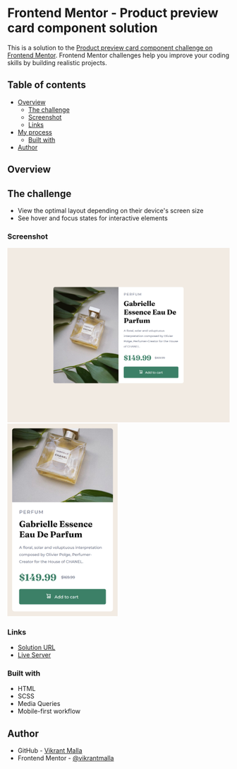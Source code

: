 # Frontend Mentor - Product preview card component solution

This is a solution to the [Product preview card component challenge on Frontend Mentor](https://www.frontendmentor.io/challenges/product-preview-card-component-GO7UmttRfa). Frontend Mentor challenges help you improve your coding skills by building realistic projects.  

## Table of contents

- [Overview](#overview)
  - [The challenge](#the-challenge)
  - [Screenshot](#screenshot)
  - [Links](#links)
- [My process](#my-process)
  - [Built with](#built-with)
- [Author](#author)

## Overview

## The challenge

- View the optimal layout depending on their device's screen size
- See hover and focus states for interactive elements

### Screenshot

<img src="./design/Screenshot1.png"  width="800"/>
<img src="./design/Screenshot2.png"  width="250"/>

### Links

- [Solution URL](https://www.frontendmentor.io/profile/vikrantmalla)
- [Live Server](https://vikrantmalla.github.io/Product_preview_card_component/)

### Built with

- HTML
- SCSS
- Media Queries
- Mobile-first workflow

## Author

- GitHub - [Vikrant Malla](https://github.com/vikrantmalla)
- Frontend Mentor - [@vikrantmalla](https://www.frontendmentor.io/profile/vikrantmalla)

